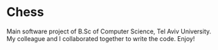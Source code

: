 # Chess
Main software project of B.Sc of Computer Science, Tel Aviv University.\
My colleague and I collaborated together to write the code.
Enjoy!
